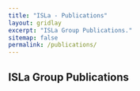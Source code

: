 ```yaml
---
title: "ISLa - Publications"
layout: gridlay
excerpt: "ISLa Group Publications."
sitemap: false
permalink: /publications/
---
```


<h2>ISLa Group Publications</h2>

<div id="bibbase"></div>

<script src="https://bibbase.org/show?bib=https://raw.githubusercontent.com/Isla-lab/Isla-lab.github.io/refs/heads/master/_data/pubs.bib&group0=year&jsonp=1&owner=none"></script>
